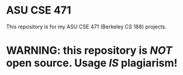 # ASU CSE 471

This repository is for my ASU CSE 471 (Berkeley CS 188) projects.

# WARNING: this repository is _NOT_ open source. Usage _IS_ plagiarism!
